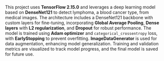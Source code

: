 This project uses **TensorFlow 2.15.0** and leverages a deep learning model based on **DenseNet121** to detect lymphoma, a blood cancer type, from medical images. The architecture includes a DenseNet121 backbone with custom layers for fine-tuning, incorporating **Global Average Pooling**, **Dense layers** with **L2 regularization**, and **Dropout** for robust performance. 
The model is trained using **Adam optimizer** and `categorical_crossentropy` loss, with **EarlyStopping** to prevent overfitting. **ImageDataGenerator** is used for data augmentation, enhancing model generalization. Training and validation metrics are visualized to track model progress, and the final model is saved for future use.
